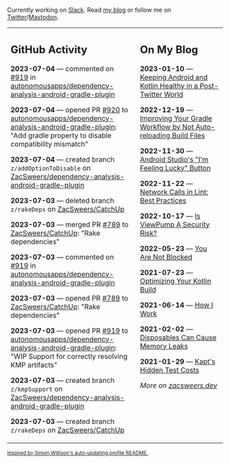 Currently working on [Slack](https://slack.com/). Read [my blog](https://zacsweers.dev/) or follow me on [Twitter](https://twitter.com/ZacSweers)/[Mastodon](https://hachyderm.io/@ZacSweers).

<table><tr><td valign="top" width="60%">

## GitHub Activity
<!-- githubActivity starts -->
**2023-07-04** — commented on [#919](https://github.com/autonomousapps/dependency-analysis-android-gradle-plugin/pull/919#issuecomment-1620643857) in [autonomousapps/dependency-analysis-android-gradle-plugin](https://github.com/autonomousapps/dependency-analysis-android-gradle-plugin)

**2023-07-04** — opened PR [#920](https://github.com/autonomousapps/dependency-analysis-android-gradle-plugin/pull/920) to [autonomousapps/dependency-analysis-android-gradle-plugin](https://github.com/autonomousapps/dependency-analysis-android-gradle-plugin): "Add gradle property to disable compatibility mismatch"

**2023-07-04** — created branch `z/addOptionToDisable` on [ZacSweers/dependency-analysis-android-gradle-plugin](https://github.com/ZacSweers/dependency-analysis-android-gradle-plugin)

**2023-07-03** — deleted branch `z/rakeDeps` on [ZacSweers/CatchUp](https://github.com/ZacSweers/CatchUp)

**2023-07-03** — merged PR [#789](https://github.com/ZacSweers/CatchUp/pull/789) to [ZacSweers/CatchUp](https://github.com/ZacSweers/CatchUp): "Rake dependencies"

**2023-07-03** — commented on [#919](https://github.com/autonomousapps/dependency-analysis-android-gradle-plugin/pull/919#issuecomment-1619424319) in [autonomousapps/dependency-analysis-android-gradle-plugin](https://github.com/autonomousapps/dependency-analysis-android-gradle-plugin)

**2023-07-03** — opened PR [#789](https://github.com/ZacSweers/CatchUp/pull/789) to [ZacSweers/CatchUp](https://github.com/ZacSweers/CatchUp): "Rake dependencies"

**2023-07-03** — opened PR [#919](https://github.com/autonomousapps/dependency-analysis-android-gradle-plugin/pull/919) to [autonomousapps/dependency-analysis-android-gradle-plugin](https://github.com/autonomousapps/dependency-analysis-android-gradle-plugin): "WIP Support for correctly resolving KMP artifacts"

**2023-07-03** — created branch `z/kmpSupport` on [ZacSweers/dependency-analysis-android-gradle-plugin](https://github.com/ZacSweers/dependency-analysis-android-gradle-plugin)

**2023-07-03** — created branch `z/rakeDeps` on [ZacSweers/CatchUp](https://github.com/ZacSweers/CatchUp)
<!-- githubActivity ends -->
</td><td valign="top" width="40%">

## On My Blog
<!-- blog starts -->
**2023-01-10** — [Keeping Android and Kotlin Healthy in a Post-Twitter World](https://www.zacsweers.dev/keeping-android-healthy/)

**2022-12-19** — [Improving Your Gradle Workflow by Not Auto-reloading Build Files](https://www.zacsweers.dev/improving-your-workflow-by-not-auto-reloading-build-files/)

**2022-11-30** — [Android Studio's "I'm Feeling Lucky" Button](https://www.zacsweers.dev/android-studios-im-feeling-lucky-button/)

**2022-11-22** — [Network Calls in Lint: Best Practices](https://www.zacsweers.dev/network-calls-in-lint-best-practices/)

**2022-10-17** — [Is ViewPump A Security Risk?](https://www.zacsweers.dev/is-viewpump-a-security-risk/)

**2022-05-23** — [You Are Not Blocked](https://www.zacsweers.dev/you-are-not-blocked/)

**2021-07-23** — [Optimizing Your Kotlin Build](https://www.zacsweers.dev/optimizing-your-kotlin-build/)

**2021-06-14** — [How I Work](https://www.zacsweers.dev/how-i-work/)

**2021-02-02** — [Disposables Can Cause Memory Leaks](https://www.zacsweers.dev/disposables-can-cause-memory-leaks/)

**2021-01-29** — [Kapt's Hidden Test Costs](https://www.zacsweers.dev/kapts-hidden-test-costs/)
<!-- blog ends -->
_More on [zacsweers.dev](https://zacsweers.dev/)_
</td></tr></table>

<sub><a href="https://simonwillison.net/2020/Jul/10/self-updating-profile-readme/">Inspired by Simon Willison's auto-updating profile README.</a></sub>